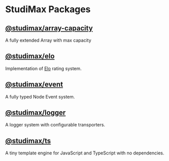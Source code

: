 # StudiMax Packages

## [@studimax/array-capacity](./packages/array-capacity)
A fully extended Array with max capacity
## [@studimax/elo](./packages/elo)
Implementation of [Elo](https://en.wikipedia.org/wiki/Elo_rating_system) rating system.
## [@studimax/event](./packages/event)
A fully typed Node Event system.
## [@studimax/logger](./packages/logger)
A logger system with configurable transporters.
## [@studimax/ts](./packages/ts)
A tiny template engine for JavaScript and TypeScript with no dependencies.
